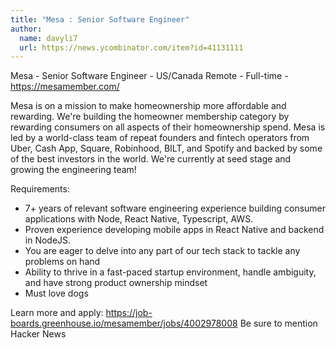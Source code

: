 ```yaml
---
title: "Mesa : Senior Software Engineer"
author:
  name: davyli7
  url: https://news.ycombinator.com/item?id=41131111
---
```

Mesa - Senior Software Engineer - US&#x2F;Canada Remote - Full-time - <a href="https:&#x2F;&#x2F;mesamember.com&#x2F;" rel="nofollow">https:&#x2F;&#x2F;mesamember.com&#x2F;</a>

Mesa is on a mission to make homeownership more affordable and rewarding. We&#x27;re building the homeowner membership category by rewarding consumers on all aspects of their homeownership spend. Mesa is led by a world-class team of repeat founders and fintech operators from Uber, Cash App, Square, Robinhood, BILT, and Spotify and backed by some of the best investors in the world. We&#x27;re currently at seed stage and growing the engineering team!

Requirements:
- 7+ years of relevant software engineering experience building consumer applications with Node, React Native, Typescript, AWS.
- Proven experience developing mobile apps in React Native and backend in NodeJS.
- You are eager to delve into any part of our tech stack to tackle any problems on hand
- Ability to thrive in a fast-paced startup environment, handle ambiguity, and have strong product ownership mindset
- Must love dogs

Learn more and apply: <a href="https:&#x2F;&#x2F;job-boards.greenhouse.io&#x2F;mesamember&#x2F;jobs&#x2F;4002978008" rel="nofollow">https:&#x2F;&#x2F;job-boards.greenhouse.io&#x2F;mesamember&#x2F;jobs&#x2F;4002978008</a>
Be sure to mention Hacker News
